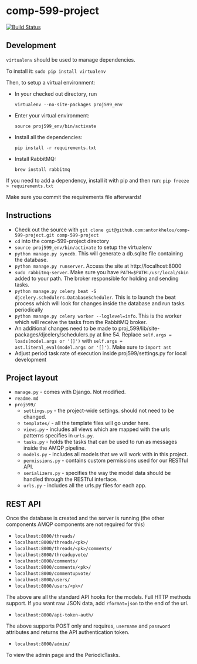 comp-599-project
================
[![Build Status](https://magnum.travis-ci.com/antonkhelou/comp-599-project.svg?token=dJ7Uk3fcs3ZRM6R6XdYv&branch=master)](https://magnum.travis-ci.com/antonkhelou/comp-599-project)

Development
-----------

`virtualenv` should be used to manage dependencies.

To install it: `sudo pip install virtualenv`

Then, to setup a virtual environment:

* In your checked out directory, run

    `virtualenv --no-site-packages proj599_env`

* Enter your virtual environment:

    `source proj599_env/bin/activate`

* Install all the dependencies:
    
    `pip install -r requirements.txt`

* Install RabbitMQ:

    `brew install rabbitmq`

If you need to add a dependency, install it with pip and then run: `pip freeze > requirements.txt`

Make sure you commit the requirements file afterwards!

Instructions
------------

* Check out the source with `git clone git@github.com:antonkhelou/comp-599-project.git comp-599-project`
* `cd` into the comp-599-project directory
* `source proj599_env/bin/activate` to setup the virtualenv
* `python manage.py syncdb`. This will generate a db.sqlite file containing the database.
* `python manage.py runserver`. Access the site at http://localhost:8000
* `sudo rabbitmq-server`. Make sure you have `PATH=$PATH:/usr/local/sbin` added to your path. The broker responsible for holding and sending tasks.
* `python manage.py celery beat -S djcelery.schedulers.DatabaseScheduler`. This is to launch the beat process which will look for changes inside the database and run tasks periodically
* `python manage.py celery worker --loglevel=info`. This is the worker which will receive the tasks from the RabbitMQ broker.
* An additional changes need to be made to proj_599/lib/site-packages/djcelery/schedulers.py at line 54. Replace `self.args = loads(model.args or '[]')` with `self.args = ast.literal_eval(model.args or '[]')`. Make sure to `import ast`
* Adjust period task rate of execution inside proj599/settings.py for local development

Project layout
--------------

* `manage.py` - comes with Django. Not modified.
* `readme.md`
* `proj599/`
    * `settings.py` - the project-wide settings. should not need to be changed.
    * `templates/` - all the template files will go under here.
    * `views.py` - includes all views which are mapped with the urls patterns specifies in `urls.py`.
    * `tasks.py` -  holds the tasks that can be used to run as messages inside the AMQP pipeline.
    * `models.py` - includes all models that we will work with in this project.
    * `permissions.py` - contains custom permissions used for our RESTful API.
    * `serializers.py` - specifies the way the model data should be handled through the RESTful interface.
    * `urls.py` - includes all the urls.py files for each app.


REST API
-------------
Once the database is created and the server is running (the other components AMQP components are not required for this)

* `localhost:8000/threads/`
* `localhost:8000/threads/<pk>/`
* `localhost:8000/threads/<pk>/comments/`
* `localhost:8000/threadupvote/`
* `localhost:8000/comments/`
* `localhost:8000/comments/<pk>/`
* `localhost:8000/commentupvote/`
* `localhost:8000/users/`
* `localhost:8000/users/<pk>/`

The above are all the standard API hooks for the models. Full HTTP methods support. If you want raw JSON data, add `?format=json` to the end of the url.

* `localhost:8000/api-token-auth/`

The above supports POST only and requires, `username` and `password` attributes and returns the API authentication token.

* `localhost:8000/admin/`

To view the admin page and the PeriodicTasks.
